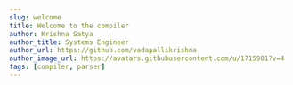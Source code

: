 ```yaml
---
slug: welcome
title: Welcome to the compiler
author: Krishna Satya
author_title: Systems Engineer
author_url: https://github.com/vadapallikrishna
author_image_url: https://avatars.githubusercontent.com/u/1715901?v=4
tags: [compiler, parser]
---
```



